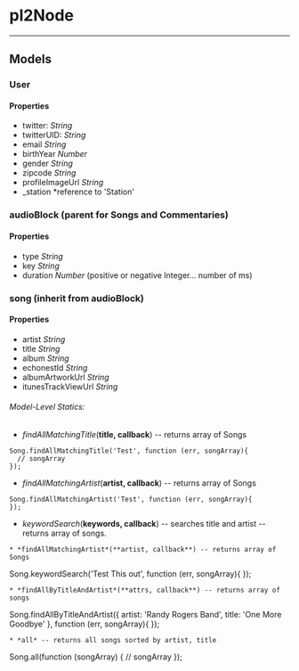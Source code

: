 # pl2Node

---------------------------
## Models

### User
#### Properties
* twitter: *String*
* twitterUID: *String*
* email *String*
* birthYear *Number*
* gender *String*
* zipcode *String*
* profileImageUrl *String*
* _station *reference to 'Station'

### audioBlock (parent for Songs and Commentaries)
#### Properties
* type *String*
* key  *String*
* duration *Number*  (positive or negative Integer... number of ms)

### song (inherit from audioBlock)
#### Properties
* artist *String*
* title *String*
* album *String*
* echonestId *String*
* albumArtworkUrl *String*
* itunesTrackViewUrl *String*

###### Model-Level Statics:
* *findAllMatchingTitle*(**title, callback**)  -- returns array of Songs
```
Song.findAllMatchingTitle('Test', function (err, songArray){
  // songArray
}); 
```
* *findAllMatchingArtist*(**artist, callback**) -- returns array of Songs
```
Song.findAllMatchingArtist('Test', function (err, songArray){
}); 
```
* *keywordSearch*(**keywords, callback**)  --  searches title and artist -- returns array of songs.
```
* *findAllMatchingArtist*(**artist, callback**) -- returns array of Songs
```
Song.keywordSearch('Test This out', function (err, songArray){
}); 
```
* *findAllByTitleAndArtist*(**attrs, callback**) -- returns array of songs
```
Song.findAllByTitleAndArtist({ artist: 'Randy Rogers Band',
                               title: 'One More Goodbye' }, function (err, songArray){
}); 
```
* *all* -- returns all songs sorted by artist, title
```
Song.all(function (songArray) {
  // songArray
});
```
